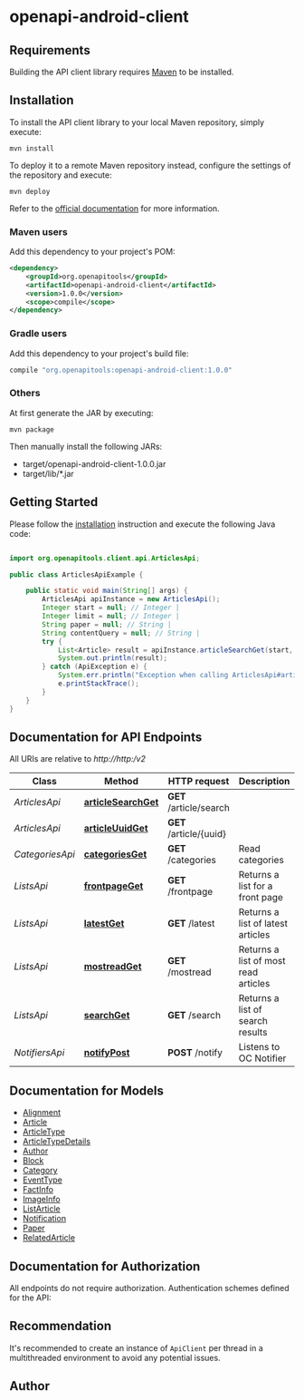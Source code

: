 # openapi-android-client

## Requirements

Building the API client library requires [Maven](https://maven.apache.org/) to be installed.

## Installation

To install the API client library to your local Maven repository, simply execute:

```shell
mvn install
```

To deploy it to a remote Maven repository instead, configure the settings of the repository and execute:

```shell
mvn deploy
```

Refer to the [official documentation](https://maven.apache.org/plugins/maven-deploy-plugin/usage.html) for more information.

### Maven users

Add this dependency to your project's POM:

```xml
<dependency>
    <groupId>org.openapitools</groupId>
    <artifactId>openapi-android-client</artifactId>
    <version>1.0.0</version>
    <scope>compile</scope>
</dependency>
```

### Gradle users

Add this dependency to your project's build file:

```groovy
compile "org.openapitools:openapi-android-client:1.0.0"
```

### Others

At first generate the JAR by executing:

    mvn package

Then manually install the following JARs:

- target/openapi-android-client-1.0.0.jar
- target/lib/*.jar

## Getting Started

Please follow the [installation](#installation) instruction and execute the following Java code:

```java

import org.openapitools.client.api.ArticlesApi;

public class ArticlesApiExample {

    public static void main(String[] args) {
        ArticlesApi apiInstance = new ArticlesApi();
        Integer start = null; // Integer | 
        Integer limit = null; // Integer | 
        String paper = null; // String | 
        String contentQuery = null; // String | 
        try {
            List<Article> result = apiInstance.articleSearchGet(start, limit, paper, contentQuery);
            System.out.println(result);
        } catch (ApiException e) {
            System.err.println("Exception when calling ArticlesApi#articleSearchGet");
            e.printStackTrace();
        }
    }
}

```

## Documentation for API Endpoints

All URIs are relative to *http://http:/v2*

Class | Method | HTTP request | Description
------------ | ------------- | ------------- | -------------
*ArticlesApi* | [**articleSearchGet**](docs/ArticlesApi.md#articleSearchGet) | **GET** /article/search | 
*ArticlesApi* | [**articleUuidGet**](docs/ArticlesApi.md#articleUuidGet) | **GET** /article/{uuid} | 
*CategoriesApi* | [**categoriesGet**](docs/CategoriesApi.md#categoriesGet) | **GET** /categories | Read categories
*ListsApi* | [**frontpageGet**](docs/ListsApi.md#frontpageGet) | **GET** /frontpage | Returns a list for a front page
*ListsApi* | [**latestGet**](docs/ListsApi.md#latestGet) | **GET** /latest | Returns a list of latest articles
*ListsApi* | [**mostreadGet**](docs/ListsApi.md#mostreadGet) | **GET** /mostread | Returns a list of most read articles
*ListsApi* | [**searchGet**](docs/ListsApi.md#searchGet) | **GET** /search | Returns a list of search results
*NotifiersApi* | [**notifyPost**](docs/NotifiersApi.md#notifyPost) | **POST** /notify | Listens to OC Notifier


## Documentation for Models

 - [Alignment](docs/Alignment.md)
 - [Article](docs/Article.md)
 - [ArticleType](docs/ArticleType.md)
 - [ArticleTypeDetails](docs/ArticleTypeDetails.md)
 - [Author](docs/Author.md)
 - [Block](docs/Block.md)
 - [Category](docs/Category.md)
 - [EventType](docs/EventType.md)
 - [FactInfo](docs/FactInfo.md)
 - [ImageInfo](docs/ImageInfo.md)
 - [ListArticle](docs/ListArticle.md)
 - [Notification](docs/Notification.md)
 - [Paper](docs/Paper.md)
 - [RelatedArticle](docs/RelatedArticle.md)


## Documentation for Authorization

All endpoints do not require authorization.
Authentication schemes defined for the API:

## Recommendation

It's recommended to create an instance of `ApiClient` per thread in a multithreaded environment to avoid any potential issues.

## Author



